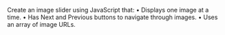 Create an image slider using JavaScript that: 
• Displays one image at a time. 
• Has Next and Previous buttons to navigate through images. 
• Uses an array of image URLs.
